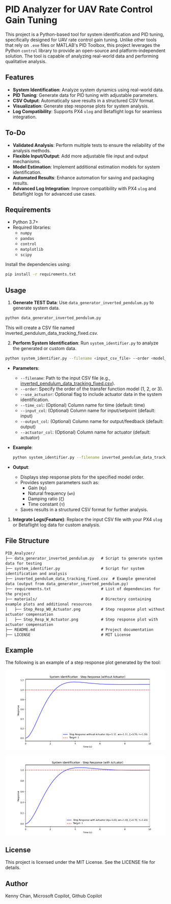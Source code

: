 # PID Analyzer for UAV Rate Control Gain Tuning

This project is a Python-based tool for system identification and PID tuning, specifically designed for UAV rate control gain tuning. Unlike other tools that rely on `.exe` files or MATLAB's PID Toolbox, this project leverages the Python `control` library to provide an open-source and platform-independent solution. The tool is capable of analyzing real-world data and performing qualitative analysis.

## Features
- **System Identification**: Analyze system dynamics using real-world data.
- **PID Tuning**: Generate data for PID tuning with adjustable parameters.
- **CSV Output**: Automatically save results in a structured CSV format.
- **Visualization**: Generate step response plots for system analysis.
- **Log Compatibility**: Supports PX4 `ulog` and Betaflight logs for seamless integration.

## To-Do
- **Validated Analysis**: Perform multiple tests to ensure the reliability of the analysis methods.
- **Flexible Input/Output**: Add more adjustable file input and output mechanisms.
- **Model Estimation**: Implement additional estimation models for system identification.
- **Automated Results**: Enhance automation for saving and packaging results.
- **Advanced Log Integration**: Improve compatibility with PX4 `ulog` and Betaflight logs for advanced use cases.
## Requirements
- Python 3.7+
- Required libraries:
  - `numpy`
  - `pandas`
  - `control`
  - `matplotlib`
  - `scipy`

Install the dependencies using:
```bash
pip install -r requirements.txt
```


## Usage
1. **Generate TEST Data**: Use `data_generator_inverted_pendulum.py` to generate system data.
  ```bash
  python data_generator_inverted_pendulum.py
  ```
  This will create a CSV file named inverted_pendulum_data_tracking_fixed.csv.

2. **Perform System Identification**: Run `system_identifier.py` to analyze the generated or custom data.
  ```bash
  python system_identifier.py --filename <input_csv_file> --order <model_order> [--use_actuator] [--time_col <col>] [--input_col <col>] [--output_col <col>] [--actuator_col <col>]
  ```
  - **Parameters**:
      - `--filename`: Path to the input CSV file (e.g., [inverted_pendulum_data_tracking_fixed.csv](http://_vscodecontentref_/0)).
      - `--order`: Specify the order of the transfer function model (1, 2, or 3).
      - `--use_actuator`: Optional flag to include actuator data in the system identification.
      - `--time_col`: (Optional) Column name for time (default: time)
      - `--input_col`: (Optional) Column name for input/setpoint (default: input)
      - `--output_col`: (Optional) Column name for output/feedback (default: output)
      - `--actuator_col`: (Optional) Column name for actuator (default: actuator)

  - **Example**:
      ```bash
      python system_identifier.py --filename inverted_pendulum_data_tracking_fixed.csv --order 2 --use_actuator
      ```

  - **Output**:
      - Displays step response plots for the specified model order.
      - Provides system parameters such as:
          - Gain (`Kp`)
          - Natural frequency (`wn`)
          - Damping ratio (`ζ`)
          - Time constant (`τ`)
      - Saves results in a structured CSV format for further analysis.

1. **Integrate Logs(Feature)**: Replace the input CSV file with your PX4 `ulog` or Betaflight log data for custom analysis.

## File Structure
```
PID_Analyzer/
├── data_generator_inverted_pendulum.py   # Script to generate system data for testing
├── system_identifier.py                  # Script for system identification and analysis
├── inverted_pendulum_data_tracking_fixed.csv  # Example generated data (output from data_generator_inverted_pendulum.py)
├── requirements.txt                      # List of dependencies for the project
├── materials/                            # Directory containing example plots and additional resources
│   ├── Step_Resp_WO_Actuator.png         # Step response plot without actuator compensation
│   ├── Step_Resp_W_Actuator.png          # Step response plot with actuator compensation
├── README.md                             # Project documentation
├── LICENSE                               # MIT License
```

## Example
The following is an example of a step response plot generated by the tool:

![Step Response Example](/materials/Step_Resp_WO_Actuator.png)

![Step Response Example](/materials/Step_Resp_W_Actuator.png)

## License
This project is licensed under the MIT License. See the LICENSE file for details.

## Author
Kenny Chan, Microsoft Copilot, Github Copilot

